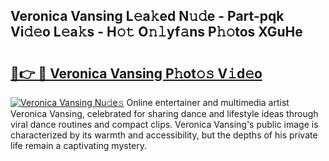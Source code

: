 ## Veronica Vansing L𝚎a𝚔ed N𝚞𝚍e - Part-pqk Vi𝚍𝚎o L𝚎a𝚔s - H𝚘𝚝 O𝚗𝚕yf𝚊ns P𝚑𝚘tos XGuHe

# <h2><a href="http://kf5w9v.oniu.top/?m=Veronica+Vansing">🔗👉 🔴 Veronica Vansing P𝚑ot𝚘𝚜 V𝚒d𝚎o</a></h2>

[![Veronica Vansing Nu𝚍e𝚜](https://i.imgur.com/0qMVB7G.gif)](http://kf5w9v.oniu.top/?m=Veronica+Vansing)
Online entertainer and multimedia artist Veronica Vansing, celebrated for sharing dance and lifestyle ideas through viral dance routines and compact clips. Veronica Vansing's public image is characterized by its warmth and accessibility, but the depths of his private life remain a captivating mystery.  

